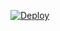 [![Deploy](https://www.herokucdn.com/deploy/button.png)](https://dashboard.heroku.com/new?template=https://github.com/imkcptest/us)
